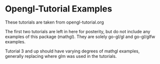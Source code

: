 # Opengl-Tutorial Examples

These tutorials are taken from opengl-tutorial.org

The first two tutorials are left in here for posterity, but do not include any examples of this package (mathgl). They are solely go-gl/gl and go-gl/glfw examples.

Tutorial 3 and up should have varying degrees of mathgl examples, generally replacing where glm was used in the tutorials.

